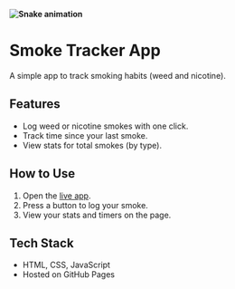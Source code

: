 **<img src="https://raw.githubusercontent.com/Mutatedd/Mutatedd/output/snake.svg" alt="Snake animation" />**

###

# Smoke Tracker App
A simple app to track smoking habits (weed and nicotine).

## Features
- Log weed or nicotine smokes with one click.
- Track time since your last smoke.
- View stats for total smokes (by type).

## How to Use
1. Open the [live app](https://Mutatedd.github.io/smoke-tracker/).
2. Press a button to log your smoke.
3. View your stats and timers on the page.

## Tech Stack
- HTML, CSS, JavaScript
- Hosted on GitHub Pages
